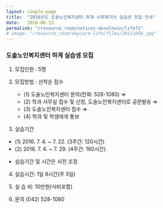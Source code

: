 ```yaml
---
layout: simple-page
title:  "2016년도 도솔노인복지센터 하계 사회복지사 실습생 모집 안내"
date:   2016-06-13
permalink: "/resource_room/notices-dosolnoin/life71"
# image: "/resource_room/daycare-life/files/20111004.jpg"
---
```


### **도솔노인복지센터 하계 실습생 모집**

 
1. 모집인원 : 5명
 
2. 모집방법 : 선착순 접수
    - (1) 도솔노인복지센터 문의(전화: 528-1080) ⇒
    - (2) 학과 사무실 접수 및 신청, 도솔노인복지센터로 공문발송 ⇒ 
    - (3) 도솔노인복지센터 접수 ⇒ 
    - (4) 학과 및 학생에게 통보
 
3. 실습기간
  - (1) 2016. 7. 4.  ~ 7. 22.  (3주간: 120시간)
  - (2) 2016. 7. 4.  ~ 7. 29.  (4주간: 160시간) 
   * 실습기간 및 시간은 사전 조정
 
4. 실습시간: 1일 8시간(주 5일)
 
5. 실 습 비: 10만원(식비포함) 
 
6. 문의 (042) 528-1080
